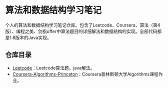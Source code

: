 # 算法和数据结构学习笔记
个人的算法和数据结构学习笔记仓库。包含了Leetcode、Coursera、算法（第4版）、编程之美、剑指offer中算法题目的详细解法和数据结构的实现。全部代码都是1.8版本的Java实现。

## 仓库目录
* [Leetcode](/leetcode)：Leetcode算法题，java解法。
* [Coursera-Algorithms-Princeton](/coursera-algorithms-princeton)：Coursera普林斯顿大学Algorithms课程作业。
